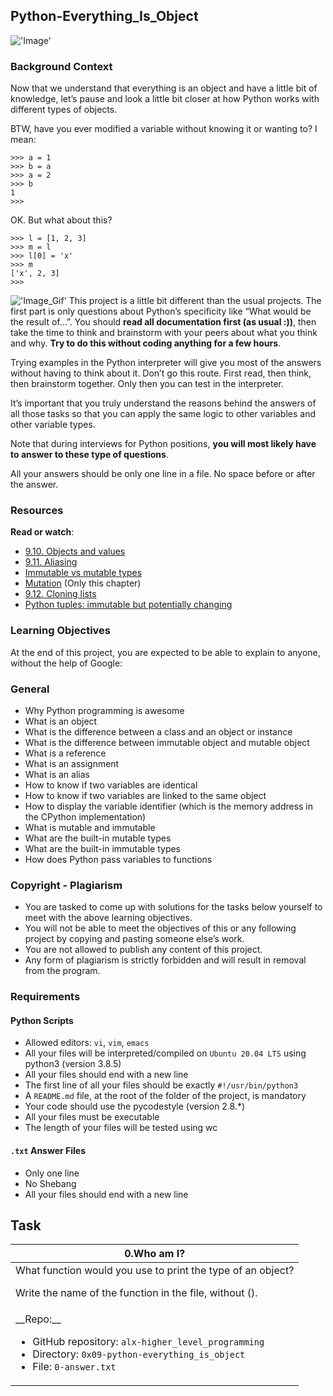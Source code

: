 ## Python-Everything_Is_Object
!['Image']('https://s3.amazonaws.com/intranet-projects-files/holbertonschool-higher-level_programming+/252/r_208403_QPSN8.jpg')
### Background Context
Now that we understand that everything is an object and have a little bit of knowledge, let’s pause and look a little bit closer at how Python works with different types of objects.

BTW, have you ever modified a variable without knowing it or wanting to? I mean:
```
>>> a = 1
>>> b = a
>>> a = 2
>>> b
1
>>>
``` 
OK. But what about this?
```
>>> l = [1, 2, 3]
>>> m = l
>>> l[0] = 'x'
>>> m
['x', 2, 3]
>>>
```
!['Image_Gif']('https://media.giphy.com/media/wAjfQ9MLUfFjq/giphy.gif')
This project is a little bit different than the usual projects. The first part is only questions about Python’s specificity like “What would be the result of…”. You should __read all documentation first (as usual :))__, then take the time to think and brainstorm with your peers about what you think and why. __Try to do this without coding anything for a few hours__.

Trying examples in the Python interpreter will give you most of the answers without having to think about it. Don’t go this route. First read, then think, then brainstorm together. Only then you can test in the interpreter.

It’s important that you truly understand the reasons behind the answers of all those tasks so that you can apply the same logic to other variables and other variable types.

Note that during interviews for Python positions, __you will most likely have to answer to these type of questions__.

All your answers should be only one line in a file. No space before or after the answer.
### Resources
<b>Read or watch</b>:

- [9.10. Objects and values]('http://www.openbookproject.net/thinkcs/python/english2e/ch09.html#objects-and-values')
- [9.11. Aliasing]('http://www.openbookproject.net/thinkcs/python/english2e/ch09.html#objects-and-values')
- [Immutable vs mutable types]('http://composingprograms.com/pages/24-mutable-data.html#sequence-objects')
- [Mutation]('http://www.openbookproject.net/thinkcs/python/english2e/ch09.html#objects-and-values') (Only this chapter)
- [9.12. Cloning lists]('http://www.openbookproject.net/thinkcs/python/english2e/ch09.html#objects-and-values')
- [Python tuples: immutable but potentially changing]('http://www.openbookproject.net/thinkcs/python/english2e/ch09.html#objects-and-values')
### Learning Objectives
At the end of this project, you are expected to be able to explain to anyone, without the help of Google:

### General
- Why Python programming is awesome
- What is an object
- What is the difference between a class and an object or instance
- What is the difference between immutable object and mutable object
- What is a reference
- What is an assignment
- What is an alias
- How to know if two variables are identical
- How to know if two variables are linked to the same object
- How to display the variable identifier (which is the memory address in the CPython implementation)
- What is mutable and immutable
- What are the built-in mutable types
- What are the built-in immutable types
- How does Python pass variables to functions
### Copyright - Plagiarism
- You are tasked to come up with solutions for the tasks below yourself to meet with the above learning objectives.
- You will not be able to meet the objectives of this or any following project by copying and pasting someone else’s work.
- You are not allowed to publish any content of this project.
- Any form of plagiarism is strictly forbidden and will result in removal from the program.
### Requirements
#### Python Scripts
- Allowed editors: `vi`, `vim`, `emacs`
- All your files will be interpreted/compiled on `Ubuntu 20.04 LTS` using python3 (version 3.8.5)
- All your files should end with a new line
- The first line of all your files should be exactly `#!/usr/bin/python3`
- A `README.md` file, at the root of the folder of the project, is mandatory
- Your code should use the pycodestyle (version 2.8.*)
- All your files must be executable
- The length of your files will be tested using wc
#### `.txt` Answer Files
- Only one line
- No Shebang
- All your files should end with a new line
## Task
<table>
 <thead>
  <tr>
   <th> 0.Who am I?</th>
  </tr>
 </thead>
 <tbody>
  <tr>
   <td>
What function would you use to print the type of an object?

Write the name of the function in the file, without ().
   </td>
  </tr>
  <tr>
   <td>
__Repo:__

- GitHub repository: `alx-higher_level_programming`
- Directory: `0x09-python-everything_is_object`
- File: `0-answer.txt`
    </td>
   </tr>
 </tbody>
</table>
